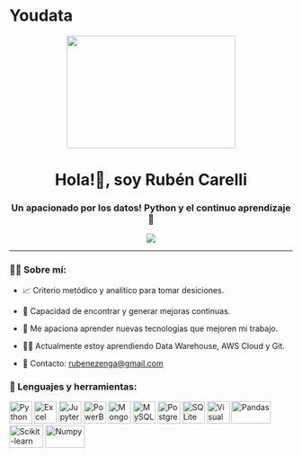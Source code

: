 # Youdata
<div id = "header" align = "center">
    <img src="https://media.giphy.com/media/v1.Y2lkPTc5MGI3NjExZjZpYjRmZXhpZzB0MHVicnNmbTc3ZG5yd2lrM2U2eHRheGk4NXNkaSZlcD12MV9pbnRlcm5hbF9naWZfYnlfaWQmY3Q9Zw/l378c04F2fjeZ7vH2/giphy.gif" width = 300 height = 200>
    <h1 align = "center">
        Hola!👋, soy Rubén Carelli
    </h1>
    <h3 align = "center">
        Un apacionado por los datos! Python y el continuo aprendizaje 🚀
    </h3>
    <a href = "https://www.linkedin.com/in/rubenezengacarelli/">
        <img src = "https://img.shields.io/badge/linkedin-%230077B5.svg?style=for-the-badge&logo=linkedin&logoColor=white" />
    </a>
</div>

---

### 😶‍🌫️ Sobre mí:

- 📈 Criterio metódico y analítico para tomar desiciones.

- 🔎 Capacidad de encontrar y generar mejoras continuas.

- 🚀 Me apaciona aprender nuevas tecnologias que mejoren mi trabajo.

- 🧑‍💻 Actualmente estoy aprendiendo Data Warehouse, AWS Cloud y Git.

- 📩 Contacto: rubenezenga@gmail.com

<div align = "left">
    <h3>
        🔨 Lenguajes y herramientas:        
    </h3>
    <div>
        <img src = "https://cdn-icons-png.flaticon.com/128/5968/5968350.png" title="Python" alt="Python" width="40" height="40" />
        <img src = "https://cdn-icons-png.flaticon.com/128/732/732220.png" title="Excel" alt="Excel" width="40" height="40" />
        <img src = "https://upload.wikimedia.org/wikipedia/commons/thumb/3/38/Jupyter_logo.svg/883px-Jupyter_logo.svg.png" title="Jupyter" alt="Jupyter" width="40" height="40" />
        <img src = "https://upload.wikimedia.org/wikipedia/commons/thumb/c/cf/New_Power_BI_Logo.svg/2048px-New_Power_BI_Logo.svg.png" title="PowerBI" alt="PowerBI" width="40" height="40" />
        <img src = "https://cdn.iconscout.com/icon/free/png-512/free-mongodb-5-1175140.png?f=avif&w=256" title="MongoDB" alt="MongoDB" width="40" height="40" />
        <img src = "https://cdn.iconscout.com/icon/free/png-512/free-mysql-21-1174941.png?f=avif&w=256" title="MySQL" alt="MySQL" width="40" height="40" />
        <img src = "https://cdn.iconscout.com/icon/free/png-512/free-postgresql-11-1175122.png?f=avif&w=256" title="PostgreSQL" alt="PostgreSQL" width="40" height="40" />
        <img src = "https://cdn.iconscout.com/icon/free/png-512/free-sqlite-282687.png?f=avif&w=256" title="SQLite" alt="SQLite" width="40" height="40" />
        <img src = "https://cdn.iconscout.com/icon/free/png-512/free-visual-studio-code-1868941-1583105.png?f=avif&w=256" title="Visual Studio Code" alt="Visual Studio Code" width="40" height="40" />
        <img src = "https://upload.wikimedia.org/wikipedia/commons/thumb/e/ed/Pandas_logo.svg/1280px-Pandas_logo.svg.png" title="Pandas" alt="Pandas" width="70" height="40" />
        <img src = "https://upload.wikimedia.org/wikipedia/commons/thumb/0/05/Scikit_learn_logo_small.svg/1200px-Scikit_learn_logo_small.svg.png" title="Scikit-learn" alt="Scikit-learn" width="60" height="40" />
        <img src = "https://upload.wikimedia.org/wikipedia/commons/thumb/3/31/NumPy_logo_2020.svg/2560px-NumPy_logo_2020.svg.png" title="Numpy" alt="Numpy" width="70" height="40" />
    </div>
</div>
